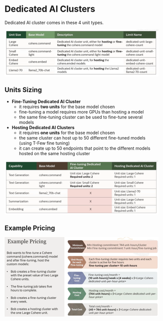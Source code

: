 # Dedicated AI Clusters

Dedicated AI cluster comes in these 4 unit types.

![Dedicated AI Clusters](../images/dedicated_ai_clusters.png)

## Units Sizing

- **Fine-Tuning Dedicated AI Cluster**
    - it requires **two units** for the base model chosen
    - fine-tuning a model requires more GPUs than hosting a model
    - the same fine-tuning cluster can be used to fine-tune several models
- **Hosting Dedicated AI Clusters**
    - it requires **one units** for the base model chosen
    - the same cluster can host up to 50 different fine-tuned models (using T-Few fine tuning)
    - it can create up to 50 endpoints that point to the different models hosted on the same hosting cluster 

![Dedicated AI Clusters Sizing](../images/units_sizing.png)

## Example Pricing

![Example Pricing](../images/example_pricing.png)